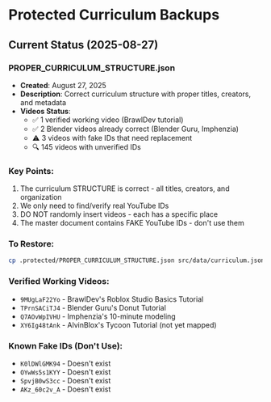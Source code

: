 # Protected Curriculum Backups

## Current Status (2025-08-27)

### PROPER_CURRICULUM_STRUCTURE.json
- **Created**: August 27, 2025
- **Description**: Correct curriculum structure with proper titles, creators, and metadata
- **Videos Status**:
  - ✅ 1 verified working video (BrawlDev tutorial)
  - ✅ 2 Blender videos already correct (Blender Guru, Imphenzia)
  - ⚠️ 3 videos with fake IDs that need replacement
  - 🔍 145 videos with unverified IDs

### Key Points:
1. The curriculum STRUCTURE is correct - all titles, creators, and organization
2. We only need to find/verify real YouTube IDs
3. DO NOT randomly insert videos - each has a specific place
4. The master document contains FAKE YouTube IDs - don't use them

### To Restore:
```bash
cp .protected/PROPER_CURRICULUM_STRUCTURE.json src/data/curriculum.json
```

### Verified Working Videos:
- `9MUgLaF22Yo` - BrawlDev's Roblox Studio Basics Tutorial
- `TPrnSACiTJ4` - Blender Guru's Donut Tutorial
- `Q7AOvWpIVHU` - Imphenzia's 10-minute modeling
- `XY6Ig48tAnk` - AlvinBlox's Tycoon Tutorial (not yet mapped)

### Known Fake IDs (Don't Use):
- `K0lDWlGMK94` - Doesn't exist
- `OYwWs5s1KYY` - Doesn't exist
- `SpvjB0wS3cc` - Doesn't exist
- `AKz_60c2v_A` - Doesn't exist
